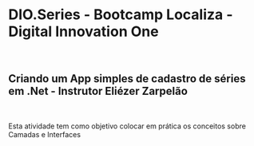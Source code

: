 <h1>DIO.Series - Bootcamp Localiza - Digital Innovation One</h1> 
</br>

<h2>Criando um App simples de cadastro de séries em .Net - Instrutor Eliézer Zarpelão</h2>

</br>
<p>Esta atividade tem como objetivo colocar em prática os conceitos sobre Camadas e Interfaces</p>

